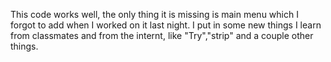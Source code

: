 This code works well, the only thing it is missing is main menu which I forgot to add when I worked on it last night. I put in some new things I learn from classmates and from the internt, like "Try","strip" and a couple other things.
